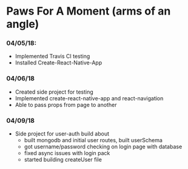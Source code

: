 # Paws For A Moment (arms of an angle)

### 04/05/18:
- Implemented Travis CI testing
- Installed Create-React-Native-App

### 04/06/18
- Created side project for testing
- Implemented create-react-native-app and react-navigation
- Able to pass props from page to another

### 04/09/18
- Side project for user-auth build about
  - built mongodb and initial user routes, built userSchema
  - got username/password checking on login page with database
  - fixed async issues with login pack
  - started building createUser file
